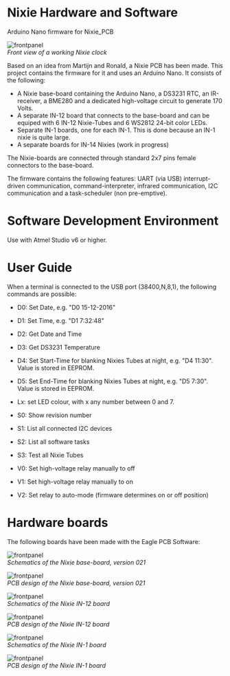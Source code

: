 # Nixie Hardware and Software
Arduino Nano firmware for Nixie_PCB

![frontpanel](img/Nixie_board.jpg)<br>
*Front view of a working Nixie clock*

Based on an idea from Martijn and Ronald, a Nixie PCB has been made. This project contains the firmware for it and uses an Arduino Nano. It consists of the following:
- A Nixie base-board containing the Arduino Nano, a DS3231 RTC, an IR-receiver, a BME280 and a dedicated high-voltage circuit to generate 170 Volts.
- A separate IN-12 board that connects to the base-board and can be equiped with 6 IN-12 Nixie-Tubes and 6 WS2812 24-bit color LEDs.
- Separate IN-1 boards, one for each IN-1. This is done because an IN-1 nixie is quite large.
- A separate boards for IN-14 Nixies (work in progress)

The Nixie-boards are connected through standard 2x7 pins female connectors to the base-board.

The firmware contains the following features: UART (via USB) interrupt-driven communication, command-interpreter, infrared communication, I2C communication and a task-scheduler (non pre-emptive).

# Software Development Environment
Use with Atmel Studio v6 or higher.

# User Guide
When a terminal is connected to the USB port (38400,N,8,1), the following commands are possible:

- D0: Set Date, e.g. "D0 15-12-2016"
- D1: Set Time, e.g. "D1 7:32:48"
- D2: Get Date and Time
- D3: Get DS3231 Temperature
- D4: Set Start-Time for blanking Nixies Tubes at night, e.g. "D4 11:30". Value is stored in EEPROM.
- D5: Set End-Time for blanking Nixies Tubes at night, e.g. "D5 7:30". Value is stored in EEPROM.

- Lx: set LED colour, with x any number between 0 and 7.

- S0: Show revision number
- S1: List all connected I2C devices
- S2: List all software tasks
- S3: Test all Nixie Tubes

- V0: Set high-voltage relay manually to off
- V1: Set high-voltage relay manually to on
- V2: Set relay to auto-mode (firmware determines on or off position)

# Hardware boards
The following boards have been made with the Eagle PCB Software:

![frontpanel](img/Nixie_schematic.png)<br>
*Schematics of the Nixie base-board, version 021*

![frontpanel](img/Nixie_pcb.png)<br>
*PCB design of the Nixie base-board, version 021*

![frontpanel](img/Nixie_in12_schematic.png)<br>
*Schematics of the Nixie IN-12 board*

![frontpanel](img/Nixie_in12_pcb.png)<br>
*PCB design of the Nixie IN-12 board*

![frontpanel](img/Nixie_in1_schematic.png)<br>
*Schematics of the Nixie IN-1 board*

![frontpanel](img/Nixie_in1_pcb.png)<br>
*PCB design of the Nixie IN-1 board*
